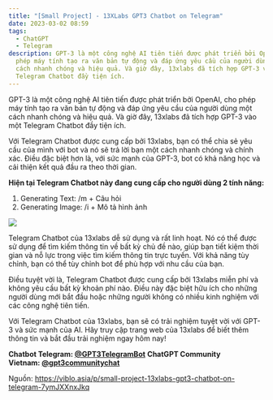 ```yaml
---
title: "[Small Project] - 13XLabs GPT3 Chatbot on Telegram"
date: 2023-03-02 08:59
tags:
  - ChatGPT
  - Telegram
description: GPT-3 là một công nghệ AI tiên tiến được phát triển bởi OpenAI, cho
  phép máy tính tạo ra văn bản tự động và đáp ứng yêu cầu của người dùng một
  cách nhanh chóng và hiệu quả. Và giờ đây, 13xlabs đã tích hợp GPT-3 vào một
  Telegram Chatbot đầy tiện ích.
---
```

GPT-3 là một công nghệ AI tiên tiến được phát triển bởi OpenAI, cho phép máy tính tạo ra văn bản tự động và đáp ứng yêu cầu của người dùng một cách nhanh chóng và hiệu quả. Và giờ đây, 13xlabs đã tích hợp GPT-3 vào một Telegram Chatbot đầy tiện ích.

Với Telegram Chatbot được cung cấp bởi 13xlabs, bạn có thể chia sẻ yêu cầu của mình với bot và nó sẽ trả lời bạn một cách nhanh chóng và chính xác. Điều đặc biệt hơn là, với sức mạnh của GPT-3, bot có khả năng học và cải thiện kết quả đầu ra theo thời gian.

**Hiện tại Telegram Chatbot này đang cung cấp cho người dùng 2 tính năng:**

1. Generating Text: /m + Câu hỏi
2. Generating Image: /i + Mô tả hình ảnh

![](https://images.viblo.asia/562bdebe-f588-41aa-b219-bef23c3ab4b2.png)

Telegram Chatbot của 13xlabs dễ sử dụng và rất linh hoạt. Nó có thể được sử dụng để tìm kiếm thông tin về bất kỳ chủ đề nào, giúp bạn tiết kiệm thời gian và nỗ lực trong việc tìm kiếm thông tin trực tuyến. Với khả năng tùy chỉnh, bạn có thể tùy chỉnh bot để phù hợp với nhu cầu của bạn.

Điều tuyệt vời là, Telegram Chatbot được cung cấp bởi 13xlabs miễn phí và không yêu cầu bất kỳ khoản phí nào. Điều này đặc biệt hữu ích cho những người dùng mới bắt đầu hoặc những người không có nhiều kinh nghiệm với các công nghệ tiên tiến.

Với Telegram Chatbot của 13xlabs, bạn sẽ có trải nghiệm tuyệt vời với GPT-3 và sức mạnh của AI. Hãy truy cập trang web của 13xlabs để biết thêm thông tin và bắt đầu trải nghiệm ngay hôm nay!

**Chatbot Telegram: [@GPT3TelegramBot](https://t.me/GPT3TelegramBot)** **ChatGPT Community Vietnam: [@gpt3communitychat](https://t.me/gpt3communitychat)**

N﻿guồn: https://viblo.asia/p/small-project-13xlabs-gpt3-chatbot-on-telegram-7ymJXXnxJkq